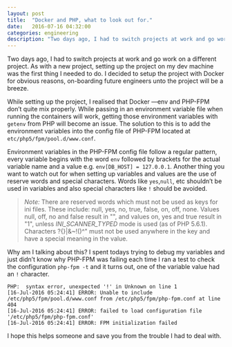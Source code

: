 ```yaml
---
layout: post
title:  "Docker and PHP, what to look out for."
date:   2016-07-16 04:32:00
categories: engineering
description: "Two days ago, I had to switch projects at work and go work on a different project. As with a new project, setting up the project on my dev machine was the first thing I needed to do."
---
```


Two days ago, I had to switch projects at work and go work on a different project. As with a new project, setting up the project on my dev machine was the first thing I needed to do. I decided to setup the project with Docker for obvious reasons, on-boarding future engineers unto the project will be a breeze.

While setting up the project, I realised that Docker —env and PHP-FPM don’t quite mix properly. While passing in an environment variable file when running the containers will work, getting those environment variables with `getenv` from PHP will become an issue. The solution to this is to add the environment variables into the config file of PHP-FPM located at `etc/php5/fpm/pool.d/www.conf`.

Environment variables in the PHP-FPM config file follow a regular pattern, every variable begins with the word `env` followed by brackets for the actual variable name and a value e.g. `env[DB_HOST] = 127.0.0.1`.
Another thing you want to watch out for when setting up variables and values are the use of reserve words and special characters. Words like `yes`,`null`, etc shouldn’t be used in variables and also special characters like `!` should be avoided.
>*Note:* There are reserved words which must not be used as keys for ini files. These include: null, yes, no, true, false, on, off, none. Values null, off, no and false result in "", and values on, yes and true result in "1", unless *INI_SCANNER_TYPED* mode is used (as of PHP 5.6.1). Characters ?{}|&~!()^" must not be used anywhere in the key and have a special meaning in the value.

Why am I talking about this?
I spent todays trying to debug my variables and just didn’t know why PHP-FPM was failing each time I ran a test to check the configuration `php-fpm -t` and it turns out, one of the variable value had an `!` character.

```
PHP:  syntax error, unexpected '!' in Unknown on line 1
[16-Jul-2016 05:24:41] ERROR: Unable to include /etc/php5/fpm/pool.d/www.conf from /etc/php5/fpm/php-fpm.conf at line 404
[16-Jul-2016 05:24:41] ERROR: failed to load configuration file '/etc/php5/fpm/php-fpm.conf'
[16-Jul-2016 05:24:41] ERROR: FPM initialization failed
```

I hope this helps someone and save you from the trouble I had to deal with.